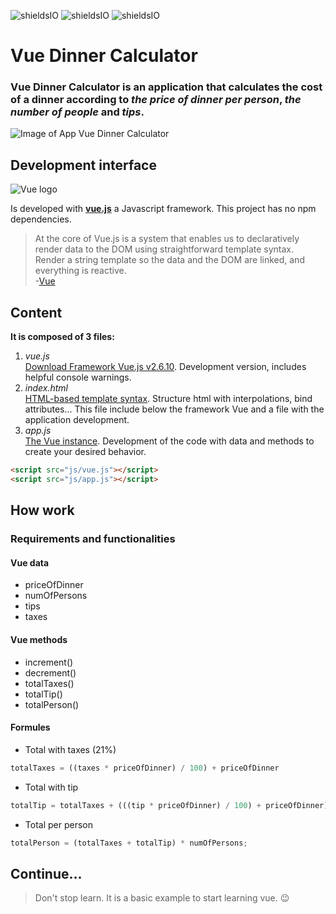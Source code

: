 ![shieldsIO](https://img.shields.io/github/issues/beatrizsmerino/vue-dinner-calculator)
![shieldsIO](https://img.shields.io/github/forks/beatrizsmerino/vue-dinner-calculator)
![shieldsIO](https://img.shields.io/github/stars/beatrizsmerino/vue-dinner-calculator)

# Vue Dinner Calculator
### Vue Dinner Calculator is an application that calculates the cost of a dinner according to *the price of dinner per person*, *the number of people* and *tips*.

![Image of App Vue Dinner Calculator](https://github.com/beatrizsmerino/vue-dinner-calculator/blob/master/README/images/vue-dinner-calculator.png)

## Development interface
![Vue logo](https://github.com/beatrizsmerino/vue-dinner-calculator/blob/master/README/images/vue-js-2.jpg)

Is developed with **[vue.js](https://vuejs.org/)** a Javascript framework. This project has no npm dependencies.

> At the core of Vue.js is a system that enables us to declaratively render data to the DOM using straightforward template syntax. Render a string template so the data and the DOM are linked, and everything is reactive.  
-[Vue](https://vuejs.org/v2/guide/)

## Content
**It is composed of 3 files:**
1. *vue.js*  
[Download Framework Vue.js v2.6.10](https://github.com/vuejs/vue/archive/v2.6.10.zip). Development version, includes helpful console warnings.
2. *index.html*  
[HTML-based template syntax](https://vuejs.org/v2/guide/syntax.html). Structure html with interpolations, bind attributes... This file include below the framework Vue and a file with the application development.
3. *app.js*  
[The Vue instance](https://vuejs.org/v2/guide/instance.html). Development of the code with data and methods to create your desired behavior.

```html
<script src="js/vue.js"></script>
<script src="js/app.js"></script>  
```

## How work
### Requirements and functionalities

#### Vue data
- priceOfDinner
- numOfPersons
- tips
- taxes  
  
#### Vue methods
- increment()
- decrement()
- totalTaxes()
- totalTip()
- totalPerson()  
  
#### Formules
- Total with taxes (21%)
```javascript
totalTaxes = ((taxes * priceOfDinner) / 100) + priceOfDinner
```
- Total with tip
```javascript
totalTip = totalTaxes + (((tip * priceOfDinner) / 100) + priceOfDinner)
```
- Total per person
```javascript
totalPerson = (totalTaxes + totalTip) * numOfPersons;
```

## Continue...
> Don't stop learn. It is a basic example to start learning vue. :wink: